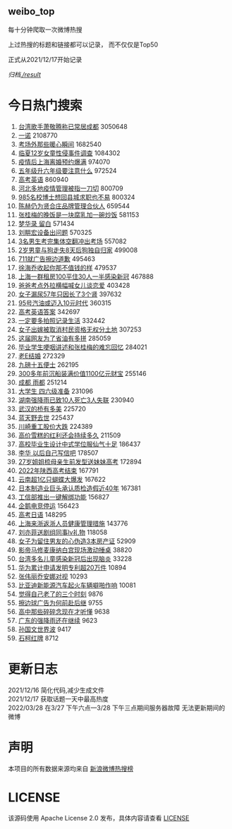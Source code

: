 weibo_top  
---
每十分钟爬取一次微博热搜  

上过热搜的标题和链接都可以记录， 而不仅仅是Top50

正式从2021/12/17开始记录  

*归档[./result](./result/)*

# 今日热门搜索  
1. [台湾歌手萧敬腾称已常居成都](https://s.weibo.com//weibo?q=%23%E5%8F%B0%E6%B9%BE%E6%AD%8C%E6%89%8B%E8%90%A7%E6%95%AC%E8%85%BE%E7%A7%B0%E5%B7%B2%E5%B8%B8%E5%B1%85%E6%88%90%E9%83%BD%23&Refer=top) 3050648
2. [一诺](https://s.weibo.com//weibo?q=%E4%B8%80%E8%AF%BA&Refer=top) 2108770
3. [考场外那些暖心瞬间](https://s.weibo.com//weibo?q=%23%E8%80%83%E5%9C%BA%E5%A4%96%E9%82%A3%E4%BA%9B%E6%9A%96%E5%BF%83%E7%9E%AC%E9%97%B4%23&Refer=top) 1682540
4. [临夏12岁女童性侵事件调查](https://s.weibo.com//weibo?q=%23%E4%B8%B4%E5%A4%8F12%E5%B2%81%E5%A5%B3%E7%AB%A5%E6%80%A7%E4%BE%B5%E4%BA%8B%E4%BB%B6%E8%B0%83%E6%9F%A5%23&Refer=top) 1084302
5. [疫情后上海离婚预约爆满](https://s.weibo.com//weibo?q=%23%E7%96%AB%E6%83%85%E5%90%8E%E4%B8%8A%E6%B5%B7%E7%A6%BB%E5%A9%9A%E9%A2%84%E7%BA%A6%E7%88%86%E6%BB%A1%23&Refer=top) 974070
6. [五年级升六年级要注意什么](https://s.weibo.com//weibo?q=%23%E4%BA%94%E5%B9%B4%E7%BA%A7%E5%8D%87%E5%85%AD%E5%B9%B4%E7%BA%A7%E8%A6%81%E6%B3%A8%E6%84%8F%E4%BB%80%E4%B9%88%23&Refer=top) 972524
7. [高考英语](https://s.weibo.com//weibo?q=%23%E9%AB%98%E8%80%83%E8%8B%B1%E8%AF%AD%23&Refer=top) 860940
8. [河北多地疫情管理被指一刀切](https://s.weibo.com//weibo?q=%23%E6%B2%B3%E5%8C%97%E5%A4%9A%E5%9C%B0%E7%96%AB%E6%83%85%E7%AE%A1%E7%90%86%E8%A2%AB%E6%8C%87%E4%B8%80%E5%88%80%E5%88%87%23&Refer=top) 800709
9. [985名校博士想回县城求职也不易](https://s.weibo.com//weibo?q=%23985%E5%90%8D%E6%A0%A1%E5%8D%9A%E5%A3%AB%E6%83%B3%E5%9B%9E%E5%8E%BF%E5%9F%8E%E6%B1%82%E8%81%8C%E4%B9%9F%E4%B8%8D%E6%98%93%23&Refer=top) 800324
10. [陈赫仍为贤合庄品牌管理合伙人](https://s.weibo.com//weibo?q=%23%E9%99%88%E8%B5%AB%E4%BB%8D%E4%B8%BA%E8%B4%A4%E5%90%88%E5%BA%84%E5%93%81%E7%89%8C%E7%AE%A1%E7%90%86%E5%90%88%E4%BC%99%E4%BA%BA%23&Refer=top) 659544
11. [张桂梅的晚饭是一块腐乳加一碗炒饭](https://s.weibo.com//weibo?q=%23%E5%BC%A0%E6%A1%82%E6%A2%85%E7%9A%84%E6%99%9A%E9%A5%AD%E6%98%AF%E4%B8%80%E5%9D%97%E8%85%90%E4%B9%B3%E5%8A%A0%E4%B8%80%E7%A2%97%E7%82%92%E9%A5%AD%23&Refer=top) 581153
12. [梦华录 留白](https://s.weibo.com//weibo?q=%E6%A2%A6%E5%8D%8E%E5%BD%95%20%E7%95%99%E7%99%BD&Refer=top) 571434
13. [刘畊宏设备出问题](https://s.weibo.com//weibo?q=%E5%88%98%E7%95%8A%E5%AE%8F%E8%AE%BE%E5%A4%87%E5%87%BA%E9%97%AE%E9%A2%98&Refer=top) 570325
14. [3名男生考完集体空翻冲出考场](https://s.weibo.com//weibo?q=%233%E5%90%8D%E7%94%B7%E7%94%9F%E8%80%83%E5%AE%8C%E9%9B%86%E4%BD%93%E7%A9%BA%E7%BF%BB%E5%86%B2%E5%87%BA%E8%80%83%E5%9C%BA%23&Refer=top) 557082
15. [2岁男童与狗走失8天后狗独自归家](https://s.weibo.com//weibo?q=%232%E5%B2%81%E7%94%B7%E7%AB%A5%E4%B8%8E%E7%8B%97%E8%B5%B0%E5%A4%B18%E5%A4%A9%E5%90%8E%E7%8B%97%E7%8B%AC%E8%87%AA%E5%BD%92%E5%AE%B6%23&Refer=top) 499008
16. [711就广告擦边道歉](https://s.weibo.com//weibo?q=%23711%E5%B0%B1%E5%B9%BF%E5%91%8A%E6%93%A6%E8%BE%B9%E9%81%93%E6%AD%89%23&Refer=top) 495463
17. [徐海乔收起你那不值钱的样](https://s.weibo.com//weibo?q=%23%E5%BE%90%E6%B5%B7%E4%B9%94%E6%94%B6%E8%B5%B7%E4%BD%A0%E9%82%A3%E4%B8%8D%E5%80%BC%E9%92%B1%E7%9A%84%E6%A0%B7%23&Refer=top) 479537
18. [上海一群租房100平住30人一半感染新冠](https://s.weibo.com//weibo?q=%23%E4%B8%8A%E6%B5%B7%E4%B8%80%E7%BE%A4%E7%A7%9F%E6%88%BF100%E5%B9%B3%E4%BD%8F30%E4%BA%BA%E4%B8%80%E5%8D%8A%E6%84%9F%E6%9F%93%E6%96%B0%E5%86%A0%23&Refer=top) 467888
19. [爸爸考点外拉横幅喊女儿谈恋爱](https://s.weibo.com//weibo?q=%23%E7%88%B8%E7%88%B8%E8%80%83%E7%82%B9%E5%A4%96%E6%8B%89%E6%A8%AA%E5%B9%85%E5%96%8A%E5%A5%B3%E5%84%BF%E8%B0%88%E6%81%8B%E7%88%B1%23&Refer=top) 403428
20. [女子漏尿57年只因长了3个肾](https://s.weibo.com//weibo?q=%23%E5%A5%B3%E5%AD%90%E6%BC%8F%E5%B0%BF57%E5%B9%B4%E5%8F%AA%E5%9B%A0%E9%95%BF%E4%BA%863%E4%B8%AA%E8%82%BE%23&Refer=top) 397632
21. [95号汽油或迈入10元时代](https://s.weibo.com//weibo?q=%2395%E5%8F%B7%E6%B1%BD%E6%B2%B9%E6%88%96%E8%BF%88%E5%85%A510%E5%85%83%E6%97%B6%E4%BB%A3%23&Refer=top) 360315
22. [高考英语答案](https://s.weibo.com//weibo?q=%E9%AB%98%E8%80%83%E8%8B%B1%E8%AF%AD%E7%AD%94%E6%A1%88&Refer=top) 342697
23. [一定要多拍照记录生活](https://s.weibo.com//weibo?q=%23%E4%B8%80%E5%AE%9A%E8%A6%81%E5%A4%9A%E6%8B%8D%E7%85%A7%E8%AE%B0%E5%BD%95%E7%94%9F%E6%B4%BB%23&Refer=top) 332442
24. [女子出嫁被取消村民资格无权分土地](https://s.weibo.com//weibo?q=%23%E5%A5%B3%E5%AD%90%E5%87%BA%E5%AB%81%E8%A2%AB%E5%8F%96%E6%B6%88%E6%9D%91%E6%B0%91%E8%B5%84%E6%A0%BC%E6%97%A0%E6%9D%83%E5%88%86%E5%9C%9F%E5%9C%B0%23&Refer=top) 307253
25. [这届网友为了省油有多拼](https://s.weibo.com//weibo?q=%23%E8%BF%99%E5%B1%8A%E7%BD%91%E5%8F%8B%E4%B8%BA%E4%BA%86%E7%9C%81%E6%B2%B9%E6%9C%89%E5%A4%9A%E6%8B%BC%23&Refer=top) 285059
26. [毕业学生哽咽讲述和张桂梅的难忘回忆](https://s.weibo.com//weibo?q=%23%E6%AF%95%E4%B8%9A%E5%AD%A6%E7%94%9F%E5%93%BD%E5%92%BD%E8%AE%B2%E8%BF%B0%E5%92%8C%E5%BC%A0%E6%A1%82%E6%A2%85%E7%9A%84%E9%9A%BE%E5%BF%98%E5%9B%9E%E5%BF%86%23&Refer=top) 284021
27. [老E结婚](https://s.weibo.com//weibo?q=%E8%80%81E%E7%BB%93%E5%A9%9A&Refer=top) 272329
28. [九磅十五便士](https://s.weibo.com//weibo?q=%23%E4%B9%9D%E7%A3%85%E5%8D%81%E4%BA%94%E4%BE%BF%E5%A3%AB%23&Refer=top) 262195
29. [300多年前沉船装满价值1100亿元财宝](https://s.weibo.com//weibo?q=%23300%E5%A4%9A%E5%B9%B4%E5%89%8D%E6%B2%89%E8%88%B9%E8%A3%85%E6%BB%A1%E4%BB%B7%E5%80%BC1100%E4%BA%BF%E5%85%83%E8%B4%A2%E5%AE%9D%23&Refer=top) 255146
30. [成都 雨都](https://s.weibo.com//weibo?q=%E6%88%90%E9%83%BD%20%E9%9B%A8%E9%83%BD&Refer=top) 251214
31. [大学生 四六级准备](https://s.weibo.com//weibo?q=%E5%A4%A7%E5%AD%A6%E7%94%9F%20%E5%9B%9B%E5%85%AD%E7%BA%A7%E5%87%86%E5%A4%87&Refer=top) 231096
32. [湖南强降雨已致10人死亡3人失联](https://s.weibo.com//weibo?q=%23%E6%B9%96%E5%8D%97%E5%BC%BA%E9%99%8D%E9%9B%A8%E5%B7%B2%E8%87%B410%E4%BA%BA%E6%AD%BB%E4%BA%A13%E4%BA%BA%E5%A4%B1%E8%81%94%23&Refer=top) 230940
33. [武汉的桥有多美](https://s.weibo.com//weibo?q=%23%E6%AD%A6%E6%B1%89%E7%9A%84%E6%A1%A5%E6%9C%89%E5%A4%9A%E7%BE%8E%23&Refer=top) 225720
34. [蓝天野去世](https://s.weibo.com//weibo?q=%23%E8%93%9D%E5%A4%A9%E9%87%8E%E5%8E%BB%E4%B8%96%23&Refer=top) 225437
35. [川崎重工股价大跌](https://s.weibo.com//weibo?q=%23%E5%B7%9D%E5%B4%8E%E9%87%8D%E5%B7%A5%E8%82%A1%E4%BB%B7%E5%A4%A7%E8%B7%8C%23&Refer=top) 224389
36. [高价雪糕的红利还会持续多久](https://s.weibo.com//weibo?q=%23%E9%AB%98%E4%BB%B7%E9%9B%AA%E7%B3%95%E7%9A%84%E7%BA%A2%E5%88%A9%E8%BF%98%E4%BC%9A%E6%8C%81%E7%BB%AD%E5%A4%9A%E4%B9%85%23&Refer=top) 211509
37. [高校毕业生设计中式学位服仙气十足](https://s.weibo.com//weibo?q=%23%E9%AB%98%E6%A0%A1%E6%AF%95%E4%B8%9A%E7%94%9F%E8%AE%BE%E8%AE%A1%E4%B8%AD%E5%BC%8F%E5%AD%A6%E4%BD%8D%E6%9C%8D%E4%BB%99%E6%B0%94%E5%8D%81%E8%B6%B3%23&Refer=top) 186437
38. [李华 以后自己写信吧](https://s.weibo.com//weibo?q=%E6%9D%8E%E5%8D%8E%20%E4%BB%A5%E5%90%8E%E8%87%AA%E5%B7%B1%E5%86%99%E4%BF%A1%E5%90%A7&Refer=top) 178507
39. [27岁姐姐梳母亲生前发型送妹妹高考](https://s.weibo.com//weibo?q=%2327%E5%B2%81%E5%A7%90%E5%A7%90%E6%A2%B3%E6%AF%8D%E4%BA%B2%E7%94%9F%E5%89%8D%E5%8F%91%E5%9E%8B%E9%80%81%E5%A6%B9%E5%A6%B9%E9%AB%98%E8%80%83%23&Refer=top) 172894
40. [2022年陕西高考结束](https://s.weibo.com//weibo?q=%232022%E5%B9%B4%E9%99%95%E8%A5%BF%E9%AB%98%E8%80%83%E7%BB%93%E6%9D%9F%23&Refer=top) 167791
41. [云南超1亿只蝴蝶大爆发](https://s.weibo.com//weibo?q=%23%E4%BA%91%E5%8D%97%E8%B6%851%E4%BA%BF%E5%8F%AA%E8%9D%B4%E8%9D%B6%E5%A4%A7%E7%88%86%E5%8F%91%23&Refer=top) 167622
42. [日本制造业巨头承认质检造假近40年](https://s.weibo.com//weibo?q=%23%E6%97%A5%E6%9C%AC%E5%88%B6%E9%80%A0%E4%B8%9A%E5%B7%A8%E5%A4%B4%E6%89%BF%E8%AE%A4%E8%B4%A8%E6%A3%80%E9%80%A0%E5%81%87%E8%BF%9140%E5%B9%B4%23&Refer=top) 167381
43. [工信部推出一键解绑功能](https://s.weibo.com//weibo?q=%23%E5%B7%A5%E4%BF%A1%E9%83%A8%E6%8E%A8%E5%87%BA%E4%B8%80%E9%94%AE%E8%A7%A3%E7%BB%91%E5%8A%9F%E8%83%BD%23&Refer=top) 156827
44. [企鹅电竞停运](https://s.weibo.com//weibo?q=%23%E4%BC%81%E9%B9%85%E7%94%B5%E7%AB%9E%E5%81%9C%E8%BF%90%23&Refer=top) 156423
45. [高考日语](https://s.weibo.com//weibo?q=%23%E9%AB%98%E8%80%83%E6%97%A5%E8%AF%AD%23&Refer=top) 148295
46. [上海来浙返浙人员健康管理措施](https://s.weibo.com//weibo?q=%23%E4%B8%8A%E6%B5%B7%E6%9D%A5%E6%B5%99%E8%BF%94%E6%B5%99%E4%BA%BA%E5%91%98%E5%81%A5%E5%BA%B7%E7%AE%A1%E7%90%86%E6%8E%AA%E6%96%BD%23&Refer=top) 143776
47. [刘亦菲送剧组同事lv礼物](https://s.weibo.com//weibo?q=%23%E5%88%98%E4%BA%A6%E8%8F%B2%E9%80%81%E5%89%A7%E7%BB%84%E5%90%8C%E4%BA%8Blv%E7%A4%BC%E7%89%A9%23&Refer=top) 118058
48. [女子为留住男友的心伪造3本房产证](https://s.weibo.com//weibo?q=%23%E5%A5%B3%E5%AD%90%E4%B8%BA%E7%95%99%E4%BD%8F%E7%94%B7%E5%8F%8B%E7%9A%84%E5%BF%83%E4%BC%AA%E9%80%A03%E6%9C%AC%E6%88%BF%E4%BA%A7%E8%AF%81%23&Refer=top) 52909
49. [影帝马修麦康纳白宫现场激动捶桌](https://s.weibo.com//weibo?q=%23%E5%BD%B1%E5%B8%9D%E9%A9%AC%E4%BF%AE%E9%BA%A6%E5%BA%B7%E7%BA%B3%E7%99%BD%E5%AE%AB%E7%8E%B0%E5%9C%BA%E6%BF%80%E5%8A%A8%E6%8D%B6%E6%A1%8C%23&Refer=top) 38820
50. [台湾多名儿童感染新冠后出现脑炎](https://s.weibo.com//weibo?q=%23%E5%8F%B0%E6%B9%BE%E5%A4%9A%E5%90%8D%E5%84%BF%E7%AB%A5%E6%84%9F%E6%9F%93%E6%96%B0%E5%86%A0%E5%90%8E%E5%87%BA%E7%8E%B0%E8%84%91%E7%82%8E%23&Refer=top) 33228
51. [华为累计申请发明专利超20万件](https://s.weibo.com//weibo?q=%23%E5%8D%8E%E4%B8%BA%E7%B4%AF%E8%AE%A1%E7%94%B3%E8%AF%B7%E5%8F%91%E6%98%8E%E4%B8%93%E5%88%A9%E8%B6%8520%E4%B8%87%E4%BB%B6%23&Refer=top) 10894
52. [张伟丽乔安娜对视](https://s.weibo.com//weibo?q=%23%E5%BC%A0%E4%BC%9F%E4%B8%BD%E4%B9%94%E5%AE%89%E5%A8%9C%E5%AF%B9%E8%A7%86%23&Refer=top) 10293
53. [比亚迪新能源汽车起火车辆噼啪作响](https://s.weibo.com//weibo?q=%23%E6%AF%94%E4%BA%9A%E8%BF%AA%E6%96%B0%E8%83%BD%E6%BA%90%E6%B1%BD%E8%BD%A6%E8%B5%B7%E7%81%AB%E8%BD%A6%E8%BE%86%E5%99%BC%E5%95%AA%E4%BD%9C%E5%93%8D%23&Refer=top) 10081
54. [觉得自己老了的三个时刻](https://s.weibo.com//weibo?q=%23%E8%A7%89%E5%BE%97%E8%87%AA%E5%B7%B1%E8%80%81%E4%BA%86%E7%9A%84%E4%B8%89%E4%B8%AA%E6%97%B6%E5%88%BB%23&Refer=top) 9876
55. [擦边球广告为何前赴后继](https://s.weibo.com//weibo?q=%23%E6%93%A6%E8%BE%B9%E7%90%83%E5%B9%BF%E5%91%8A%E4%B8%BA%E4%BD%95%E5%89%8D%E8%B5%B4%E5%90%8E%E7%BB%A7%23&Refer=top) 9755
56. [高中那些碎碎念现在才听懂](https://s.weibo.com//weibo?q=%23%E9%AB%98%E4%B8%AD%E9%82%A3%E4%BA%9B%E7%A2%8E%E7%A2%8E%E5%BF%B5%E7%8E%B0%E5%9C%A8%E6%89%8D%E5%90%AC%E6%87%82%23&Refer=top) 9638
57. [广东的强降雨还在继续](https://s.weibo.com//weibo?q=%23%E5%B9%BF%E4%B8%9C%E7%9A%84%E5%BC%BA%E9%99%8D%E9%9B%A8%E8%BF%98%E5%9C%A8%E7%BB%A7%E7%BB%AD%23&Refer=top) 9623
58. [孙国文世界波](https://s.weibo.com//weibo?q=%23%E5%AD%99%E5%9B%BD%E6%96%87%E4%B8%96%E7%95%8C%E6%B3%A2%23&Refer=top) 9417
59. [石柯红牌](https://s.weibo.com//weibo?q=%23%E7%9F%B3%E6%9F%AF%E7%BA%A2%E7%89%8C%23&Refer=top) 8712
# 更新日志  
2021/12/16  简化代码,减少生成文件  
2021/12/17  获取话题一天中最高热度  
2022/03/28  在3/27 下午六点—3/28 下午三点期间服务器故障 无法更新期间的微博  
# 声明  
本项目的所有数据来源均来自 [新浪微博热搜榜](https://s.weibo.com/top/summary)  

# LICENSE
该源码使用 Apache License 2.0 发布，具体内容请查看 [LICENSE](./LICENSE)
